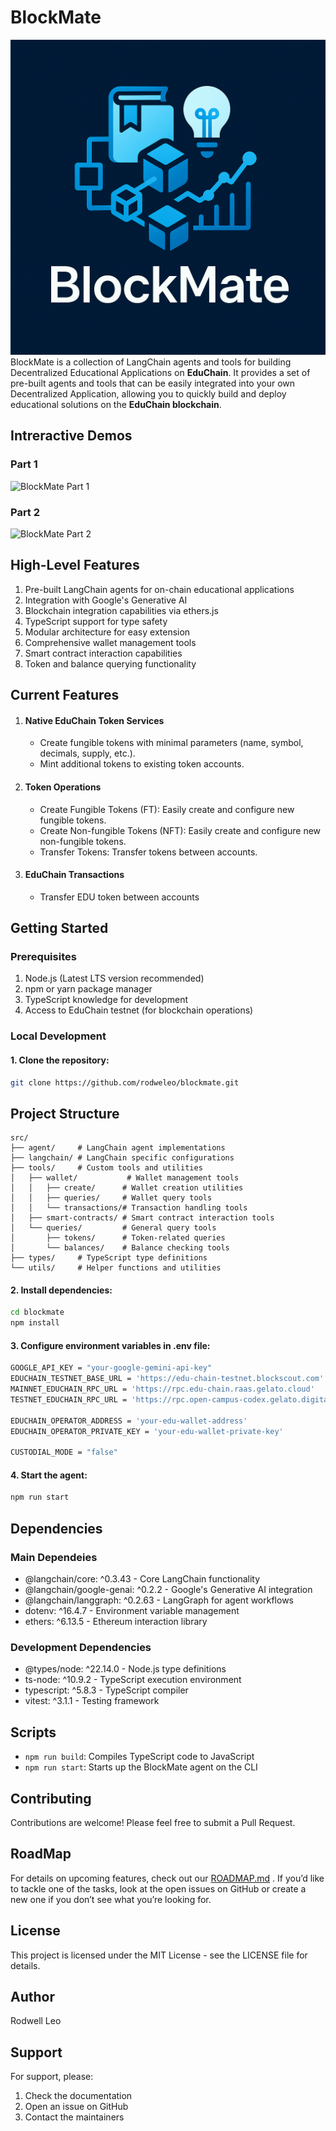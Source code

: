 ﻿# BlockMate

![BlockMate](/public/images/BlockMate_Logo.png)
BlockMate is a collection of LangChain agents and tools for building Decentralized Educational Applications on **EduChain**. It provides a set of pre-built agents and tools that can be easily integrated into your own Decentralized Application, allowing you to quickly build and deploy educational solutions on the **EduChain blockchain**.

## Intreractive Demos
### Part 1
  ![BlockMate Part 1](https://www.loom.com/share/4fc6808b832e4c84a35f557f5142dbb9?sid=9f67a564-9944-4faf-bf30-4e743eec0411)

### Part 2
  ![BlockMate Part 2](https://www.loom.com/share/cd00a985adce4ebcbffa4cec8bac7f7e?sid=ab28814f-bbd6-45f1-8451-fcaf9190f673)
## High-Level Features

1. Pre-built LangChain agents for on-chain educational applications
  2. Integration with Google's Generative AI
  3. Blockchain integration capabilities via ethers.js
  4. TypeScript support for type safety
  5. Modular architecture for easy extension
  6. Comprehensive wallet management tools
  7. Smart contract interaction capabilities
  8. Token and balance querying functionality

## Current Features
1. #### **Native EduChain Token Services**
   - Create fungible tokens with minimal parameters (name, symbol, decimals, supply, etc.).
   - Mint additional tokens to existing token accounts.
2. #### **Token Operations**
   - Create Fungible Tokens (FT): Easily create and configure new fungible tokens.
   - Create Non-fungible Tokens (NFT): Easily create and configure new non-fungible tokens.
   - Transfer Tokens: Transfer tokens between accounts.
3. #### **EduChain Transactions**
   - Transfer EDU token between accounts
   
## Getting Started
### Prerequisites

1. Node.js (Latest LTS version recommended)
2. npm or yarn package manager
3. TypeScript knowledge for development
4. Access to EduChain testnet (for blockchain operations)
  
### Local Development
#### 1. Clone the repository:
```bash
git clone https://github.com/rodweleo/blockmate.git
```
## Project Structure

```
src/
├── agent/     # LangChain agent implementations
├── langchain/ # LangChain specific configurations
├── tools/     # Custom tools and utilities
│   ├── wallet/           # Wallet management tools
│   │   ├── create/      # Wallet creation utilities
│   │   ├── queries/     # Wallet query tools
│   │   └── transactions/# Transaction handling tools
│   ├── smart-contracts/ # Smart contract interaction tools
│   └── queries/         # General query tools
│       ├── tokens/      # Token-related queries
│       └── balances/    # Balance checking tools
├── types/     # TypeScript type definitions
└── utils/     # Helper functions and utilities
```

#### 2. Install dependencies:
```bash
cd blockmate
npm install
```
#### 3. Configure environment variables in **.env** file:
```bash
GOOGLE_API_KEY = "your-google-gemini-api-key"
EDUCHAIN_TESTNET_BASE_URL = 'https://edu-chain-testnet.blockscout.com'
MAINNET_EDUCHAIN_RPC_URL = 'https://rpc.edu-chain.raas.gelato.cloud'
TESTNET_EDUCHAIN_RPC_URL = 'https://rpc.open-campus-codex.gelato.digital'

EDUCHAIN_OPERATOR_ADDRESS = 'your-edu-wallet-address'
EDUCHAIN_OPERATOR_PRIVATE_KEY = 'your-edu-wallet-private-key'

CUSTODIAL_MODE = "false"
```

#### 4. Start the agent:
```bash
npm run start
```


## Dependencies

### Main Dependeies
- @langchain/core: ^0.3.43 - Core LangChain functionality
- @langchain/google-genai: ^0.2.2 - Google's Generative AI integration
- @langchain/langgraph: ^0.2.63 - LangGraph for agent workflows
- dotenv: ^16.4.7 - Environment variable management
- ethers: ^6.13.5 - Ethereum interaction library

### Development Dependencies
- @types/node: ^22.14.0 - Node.js type definitions
- ts-node: ^10.9.2 - TypeScript execution environment
- typescript: ^5.8.3 - TypeScript compiler
- vitest: ^3.1.1 - Testing framework

## Scripts

- `npm run build`: Compiles TypeScript code to JavaScript
- `npm run start`: Starts up the BlockMate agent on the CLI


## Contributing

Contributions are welcome! Please feel free to submit a Pull Request.

## RoadMap

For details on upcoming features, check out our [ROADMAP.md](./ROADMAP.md) . If you’d like to tackle one of the tasks, look at the open issues on GitHub or create a new one if you don’t see what you’re looking for.

## License

This project is licensed under the MIT License - see the LICENSE file for details.

## Author

Rodwell Leo

## Support

For support, please:
1. Check the documentation
2. Open an issue on GitHub
3. Contact the maintainers
